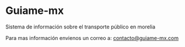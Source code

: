 Guiame-mx
=========

Sistema de información sobre el transporte público en morelia

Para mas información envienos un  correo a: contacto@guiame-mx.com